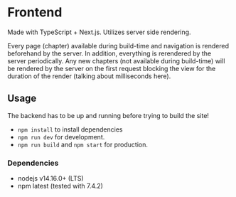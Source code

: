 # Frontend

Made with TypeScript + Next.js. Utilizes server side rendering. 

Every page (chapter) available during build-time and navigation is rendered beforehand by the server. In addition, everything is rerendered by the server periodically. Any new chapters (not available during build-time) will be rendered by the server on the first request blocking the view for the duration of the render (talking about milliseconds here).

## Usage

The backend has to be up and running before trying to build the site!

- `npm install` to install dependencies
- `npm run dev` for development.
- `npm run build` and `npm start` for production.

### Dependencies

- nodejs v14.16.0+ (LTS)
- npm latest (tested with 7.4.2)
